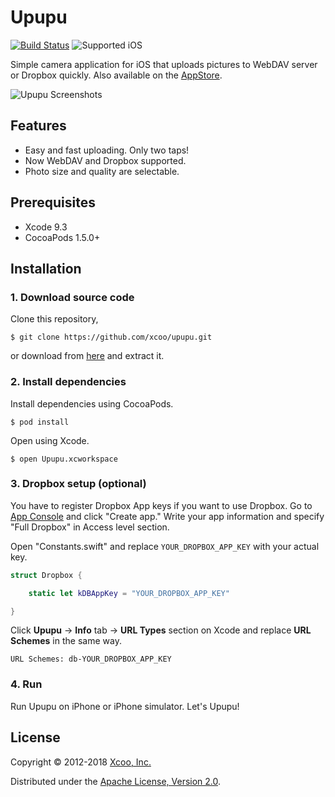 # Upupu

[![Build Status](https://travis-ci.org/xcoo/upupu.svg?branch=master)](https://travis-ci.org/xcoo/upupu)
![Supported iOS](https://img.shields.io/badge/iOS-9.0%2B-brightgreen.svg)

Simple camera application for iOS that uploads pictures to WebDAV server or Dropbox quickly. Also available on the [AppStore](https://itunes.apple.com/app/upupu/id508401854).

![Upupu Screenshots](https://raw.githubusercontent.com/xcoo/upupu/master/Screenshots/screenshots.jpg)

## Features

* Easy and fast uploading. Only two taps!
* Now WebDAV and Dropbox supported.
* Photo size and quality are selectable.

## Prerequisites

- Xcode 9.3
- CocoaPods 1.5.0+

## Installation

### 1. Download source code

Clone this repository,

```console
$ git clone https://github.com/xcoo/upupu.git
```

or download from [here](https://github.com/xcoo/upupu/archive/master.zip) and extract it.

### 2. Install dependencies

Install dependencies using CocoaPods.

```console
$ pod install
```

Open using Xcode.

```console
$ open Upupu.xcworkspace
```

### 3. Dropbox setup (optional)

You have to register Dropbox App keys if you want to use Dropbox.
Go to [App Console](https://www.dropbox.com/developers/apps) and click "Create app."
Write your app information and specify "Full Dropbox" in Access level section.

Open "Constants.swift" and replace `YOUR_DROPBOX_APP_KEY` with your actual key.

```swift
struct Dropbox {

    static let kDBAppKey = "YOUR_DROPBOX_APP_KEY"

}
```

Click **Upupu** -> **Info** tab -> **URL Types** section on Xcode and replace **URL Schemes** in the same way.

```
URL Schemes: db-YOUR_DROPBOX_APP_KEY
```

### 4. Run

Run Upupu on iPhone or iPhone simulator.
Let's Upupu!

## License

Copyright © 2012-2018 [Xcoo, Inc.](https://xcoo.jp/)

Distributed under the [Apache License, Version 2.0](./LICENSE).
